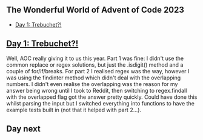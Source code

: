 ## The Wonderful World of Advent of Code 2023 ##
- [Day 1: Trebuchet?!](#day-1)

## [Day 1: Trebuchet?!](https://adventofcode.com/2023/day/1) ##

Well, AOC really giving it to us this year.  Part 1 was fine: I didn't use the common replace or regex solutions, but just the .isdigit() method and a couple of for/if/breaks.  For part 2 I realised regex was the way, however I was using the findinter method which didn't deal with the overlapping numbers.  I didn't even realise the overlapping was the reason for my answer being wrong until I took to Reddit, then switching to regex.findall with the overlapped flag got the answer pretty quickly.  Could have done this whilst parsing the input but I switched everything into functions to have the example tests built in (not that it helped with part 2...). 

## Day next ##